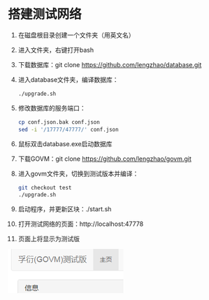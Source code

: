 # 搭建测试网络

1. 在磁盘根目录创建一个文件夹（用英文名）
2. 进入文件夹，右键打开bash
3. 下载数据库：git clone https://github.com/lengzhao/database.git
4. 进入database文件夹，编译数据库：

    ```bash
    ./upgrade.sh
    ```

5. 修改数据库的服务端口：

   ```bash
   cp conf.json.bak conf.json
   sed -i '/17777/47777/' conf.json
   ```

6. 鼠标双击database.exe启动数据库
7. 下载GOVM：git clone https://github.com/lengzhao/govm.git
8. 进入govm文件夹，切换到测试版本并编译：

   ```bash
   git checkout test
   ./upgrade.sh
   ```

9. 启动程序，并更新区块：./start.sh
10. 打开测试网络的页面：http://localhost:47778
11. 页面上将显示为测试版

![页面](web.png)

